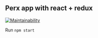 ## Perx app with react + redux

[![Maintainability](https://api.codeclimate.com/v1/badges/1297810823febe47d807/maintainability)](https://codeclimate.com/github/jurassic-period/perx/maintainability)

Run `npm start`